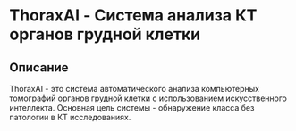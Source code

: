 # ThoraxAI - Система анализа КТ органов грудной клетки

## Описание

ThoraxAI - это система автоматического анализа компьютерных томографий органов грудной клетки с использованием искусственного интеллекта. Основная цель системы - обнаружение класса без патологии в КТ исследованиях.
